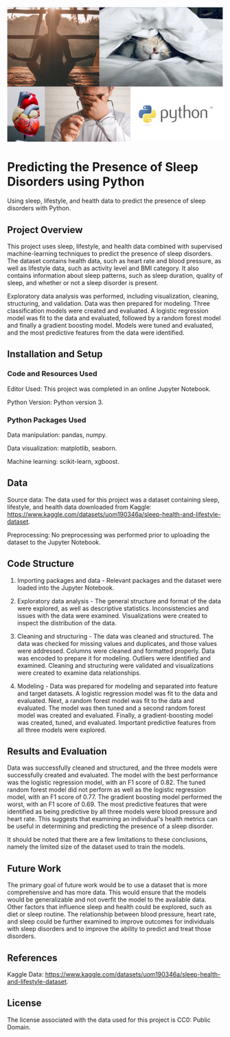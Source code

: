 ![](Python_sleep_coverphoto.PNG)
# Predicting the Presence of Sleep Disorders using Python
Using sleep, lifestyle, and health data to predict the presence of sleep disorders with Python.

## Project Overview
This project uses sleep, lifestyle, and health data combined with supervised machine-learning techniques to predict the presence of sleep disorders. The dataset contains health data, such as heart rate and blood pressure, as well as lifestyle data, such as activity level and BMI category. It also contains information about sleep patterns, such as sleep duration, quality of sleep, and whether or not a sleep disorder is present.

Exploratory data analysis was performed, including visualization, cleaning, structuring, and validation. Data was then prepared for modeling. Three classification models were created and evaluated. A logistic regression model was fit to the data and evaluated, followed by a random forest model and finally a gradient boosting model. Models were tuned and evaluated, and the most predictive features from the data were identified. 

## Installation and Setup
### Code and Resources Used
Editor Used: This project was completed in an online Jupyter Notebook.

Python Version: Python version 3. 

### Python Packages Used
Data manipulation: pandas, numpy.

Data visualization: matplotlib, seaborn.

Machine learning: scikit-learn, xgboost.

## Data
Source data: The data used for this project was a dataset containing sleep, lifestyle, and health data downloaded from Kaggle: https://www.kaggle.com/datasets/uom190346a/sleep-health-and-lifestyle-dataset.

Preprocessing: No preprocessing was performed prior to uploading the dataset to the Jupyter Notebook. 

## Code Structure
1. Importing packages and data - Relevant packages and the dataset were loaded into the Jupyter Notebook.

2. Exploratory data analysis - The general structure and format of the data were explored, as well as descriptive statistics. Inconsistencies and issues with the data were examined. Visualizations were created to inspect the distribution of the data.

3. Cleaning and structuring - The data was cleaned and structured. The data was checked for missing values and duplicates, and those values were addressed. Columns were cleaned and formatted properly. Data was encoded to prepare it for modeling. Outliers were identified and examined. Cleaning and structuring were validated and visualizations were created to examine data relationships. 

4. Modeling - Data was prepared for modeling and separated into feature and target datasets. A logistic regression model was fit to the data and evaluated. Next, a random forest model was fit to the data and evaluated. The model was then tuned and a second random forest model was created and evaluated. Finally, a gradient-boosting model was created, tuned, and evaluated. Important predictive features from all three models were explored. 

## Results and Evaluation
Data was successfully cleaned and structured, and the three models were successfully created and evaluated. The model with the best performance was the logistic regression model, with an F1 score of 0.82. The tuned random forest model did not perform as well as the logistic regression model, with an F1 score of 0.77. The gradient boosting model performed the worst, with an F1 score of 0.69. The most predictive features that were identified as being predictive by all three models were blood pressure and heart rate. This suggests that examining an individual's health metrics can be useful in determining and predicting the presence of a sleep disorder. 

It should be noted that there are a few limitations to these conclusions, namely the limited size of the dataset used to train the models. 

## Future Work
The primary goal of future work would be to use a dataset that is more comprehensive and has more data. This would ensure that the models would be generalizable and not overfit the model to the available data. Other factors that influence sleep and health could be explored, such as diet or sleep routine. The relationship between blood pressure, heart rate, and sleep could be further examined to improve outcomes for individuals with sleep disorders and to improve the ability to predict and treat those disorders. 

## References
Kaggle Data: https://www.kaggle.com/datasets/uom190346a/sleep-health-and-lifestyle-dataset.

## License
The license associated with the data used for this project is CC0: Public Domain.


